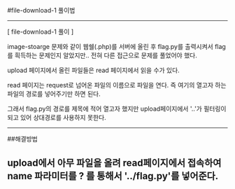 #file-download-1 풀이법

---

[ file-download-1 풀이 ]

image-stoarge 문제와 같이 웹쉘(.php)를 서버에 올린 후 flag.py를 출력시켜서 flag를 흭득하는 문제인지 알았지만..
전혀 다른 접근으로 문제를 풀었어야 했다.

upload 페이지에서 올린 파일들은 read 페이지에서 읽을 수가 있다.

read 페이지는 request로 넘어온 파일의 이름으로 파일을 연다.
즉 여기의 열고자 하는 파일의 경로를 넣어주기만 하면 된다.

그래서 flag.py의 경로를 제목에 적어 열고자 했지만 upload페이지에서 '..'가 필터링이 되고 있어 상대경로를 사용하지 못한다.

---

##해결방법

## upload에서 아무 파일을 올려 read페이지에서 접속하여 name 파라미터를 ? 를 통해서 '../flag.py'를 넣어준다.
